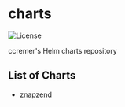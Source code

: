 # charts

![License](https://img.shields.io/github/license/ccremer/charts)

ccremer's Helm charts repository

## List of Charts

* [znapzend](charts/znapzend/README.md)
